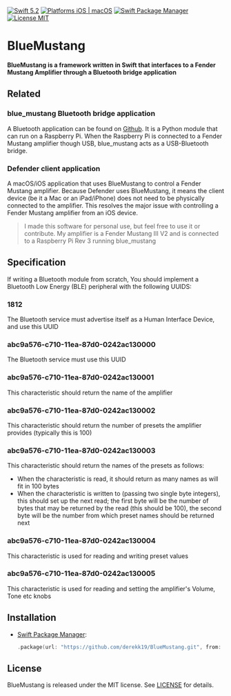 [![Swift 5.2](https://img.shields.io/badge/Swift-5.1-orange.svg?style=flat)](https://swift.org)
[![Platforms iOS | macOS](https://img.shields.io/badge/Platforms-iOS%20%7C%20macOS-lightgray.svg?style=flat)](http://www.apple.com)
[![Swift Package Manager](https://img.shields.io/badge/SPM-compatible-brightgreen.svg)](https://github.com/apple/swift-package-manager)
[![License MIT](https://img.shields.io/badge/License-MIT-lightgrey.svg?style=flat)](https://github.com/tadija/AEXML/blob/master/LICENSE)
# BlueMustang

**BlueMustang is a framework written in Swift that interfaces to a Fender Mustang Amplifier through a Bluetooth bridge application**

## Related

### blue_mustang Bluetooth bridge application
A Bluetooth application can be found on [Github](https://github.com/derekk19/blue_mustang). It is a Python module that can run on a Raspberry Pi. When the Raspberry Pi is connected to a Fender Mustang amplifier though USB, blue_mustang acts as a USB-Bluetooth bridge.

### Defender client application
A macOS/iOS application that uses BlueMustang to control a Fender Mustang amplifier. Because Defender uses BlueMustang, it means the client device (be it a Mac or an iPad/iPhone) does not need to be physically connected to the amplifier. This resolves the major issue with controlling a Fender Mustang amplifier from an iOS device.

> I made this software for personal use, but feel free to use it or contribute. My amplifier is a Fender Mustang III V2 and is connected to a Raspberry Pi Rev 3 running blue_mustang

## Specification
If writing a Bluetooth module from scratch, You should implement a Bluetooth Low Energy (BLE) peripheral with the following UUIDS:

### 1812
The Bluetooth service must advertise itself as a Human Interface Device, and use this UUID
### abc9a576-c710-11ea-87d0-0242ac130000
The Bluetooth service must use this UUID
### abc9a576-c710-11ea-87d0-0242ac130001
This characteristic should return the name of the amplifier
### abc9a576-c710-11ea-87d0-0242ac130002
This characteristic should return the number of presets the amplifier provides (typically this is 100)
### abc9a576-c710-11ea-87d0-0242ac130003
This characteristic should return the names of the presets as follows:  
* When the characteristic is read, it should return as many names as will fit in 100 bytes  
* When the characteristic is written to (passing two single byte integers), this should set up the next read; the first byte will be the number of bytes that may be returned by the read (this should be 100), the second byte will be the number from which preset names should be returned next
### abc9a576-c710-11ea-87d0-0242ac130004
This characteristic is used for reading and writing preset values
### abc9a576-c710-11ea-87d0-0242ac130005
This characteristic is used for reading and setting the amplifier's Volume, Tone etc knobs

## Installation

- [Swift Package Manager](https://swift.org/package-manager/):

    ```swift
    .package(url: "https://github.com/derekk19/BlueMustang.git", from: "1.0.0")
    ```

## License
BlueMustang is released under the MIT license. See [LICENSE](LICENSE) for details.
